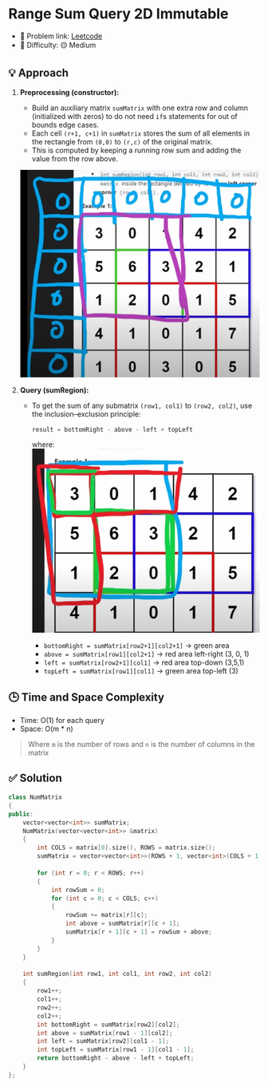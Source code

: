 # Range Sum Query 2D Immutable

- 🧩 Problem link: [Leetcode](https://leetcode.com/problems/range-sum-query-2d-immutable/)
- 🚦 Difficulty: 🟡 Medium

## 💡 Approach

1. **Preprocessing (constructor):**

   - Build an auxiliary matrix `sumMatrix` with one extra row and column (initialized with zeros) to do not need `if`s statements for out of bounds edge cases.
   - Each cell `(r+1, c+1)` in `sumMatrix` stores the sum of all elements in the rectangle from `(0,0)` to `(r,c)` of the original matrix.
   - This is computed by keeping a running row sum and adding the value from the row above.

   ![img1](image-1.png)

2. **Query (sumRegion):**

   - To get the sum of any submatrix `(row1, col1)` to `(row2, col2)`, use the inclusion–exclusion principle:

     ```cpp
     result = bottomRight - above - left + topLeft
     ```

     where:
     ![img](image.png)

     - `bottomRight = sumMatrix[row2+1][col2+1]` -> green area
     - `above = sumMatrix[row1][col2+1]` -> red area left-right (3, 0, 1)
     - `left = sumMatrix[row2+1][col1]` -> red area top-down (3,5,1)
     - `topLeft = sumMatrix[row1][col1]` -> green area top-left (3)

## 🕒 Time and Space Complexity

- Time: O(1) for each query
- Space: O(m \* n)

> Where `m` is the number of rows and `n` is the number of columns in the matrix

## ✅ Solution

```cpp
class NumMatrix
{
public:
    vector<vector<int>> sumMatrix;
    NumMatrix(vector<vector<int>> &matrix)
    {
        int COLS = matrix[0].size(), ROWS = matrix.size();
        sumMatrix = vector<vector<int>>(ROWS + 1, vector<int>(COLS + 1, 0));

        for (int r = 0; r < ROWS; r++)
        {
            int rowSum = 0;
            for (int c = 0; c < COLS; c++)
            {
                rowSum += matrix[r][c];
                int above = sumMatrix[r][c + 1];
                sumMatrix[r + 1][c + 1] = rowSum + above;
            }
        }
    }

    int sumRegion(int row1, int col1, int row2, int col2)
    {
        row1++;
        col1++;
        row2++;
        col2++;
        int bottomRight = sumMatrix[row2][col2];
        int above = sumMatrix[row1 - 1][col2];
        int left = sumMatrix[row2][col1 - 1];
        int topLeft = sumMatrix[row1 - 1][col1 - 1];
        return bottomRight - above - left + topLeft;
    }
};
```
